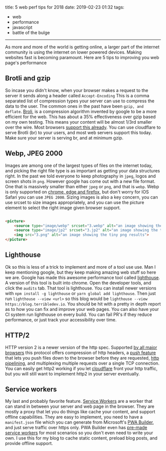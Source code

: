 title: 5 web perf tips for 2018
date: 2019-02-23 01:32
tags:
- web
- performance
- javascript
- battle of the bulge
---

As more and more of the world is getting online, a larger part of the internet community is using the internet on lower powered devices. Making websites fast is becoming paramount. Here are 5 tips to improving you web page's performance

<!-- more -->

## Brotli and gzip

So incase you didn't know, when your browser makes a request to the server it sends along a header called `Accept-Encoding` This is a comma separated list of compression types your server can use to compress the data to the user. The common ones in the past have been `gzip, and deflate`. [Broli](https://en.wikipedia.org/wiki/Brotli), is a compression
 algorithm invented by google to be a more efficient for the web. This has about a 35% effectiveness over gzip based on my own testing. This means your content will be almost 1/3rd smaller over the wire. Most browsers [support this already](https://caniuse.com/#feat=brotli). You can use cloudflare to serve Brotli (br) to your users, and most web servers support this today. Make sure your server is serving br, and at minimum gzip.


## Webp, JPEG 2000

Images are among one of the largest types of files on the internet today, and picking the right file type is as important as getting your data structures right. In the past we told everyone to keep photography in `jpeg`, logos and screen shots in `png`. However google has come out with a new file format. One that is massively smaller than either `jpeg` or `png`, and that is `webp`. Webp is only supported on [chrome, edge and firefox](https://caniuse.com/#search=webp), but don't worry for IOS Safari you can use `JPEG 2000`. Sizing images is also a key concern, you can use srcset to size images appropriately, and you can use the picture element to select the right image given browser support.

```html

<picture>
    <source type="image/webp" srcset="3.webp" alt="an image showing the tiny png results">
    <source type="image/jp2" srcset="3.jp2" alt="an image showing the tiny png results">
    <img src="3.png" alt="an image showing the tiny png results">
</picture>

```


## Lighthouse 

Ok so this is less of a trick to implement and more of a tool use use. Man I keep mentioning google, but they keep making amazing web stuff so here we are. Google has made this awesome performance tool called [lighthouse](https://developers.google.com/web/tools/lighthouse/). A version of this tool is built into chrome. Open the developer tools, and click the `audits` tab. That tool is lighthouse. You can install newer versions with `npm install -g lighthouse` or `yarn global add lighthouse`. Then just run `lighthouse --view <url>` so this blog would be `lighthouse --view https://blog.terribledev.io`. You should be hit with a pretty in depth report as to how you can fix and improve your web pages. You can also have your CI system run lighthouse on every build. You can fail PR's if they reduce performance, or just track your accessibility over time.

## HTTP/2

HTTP version 2 is a newer version of the http spec. Supported [by all major browsers](https://caniuse.com/#feat=http2) this protocol offers compression of http headers, a [push feature](https://en.wikipedia.org/wiki/HTTP/2_Server_Push) that lets you push files down to the browser before they are requested, [http pipelining](https://en.wikipedia.org/wiki/HTTP_pipelining), and multiplexing multiple requests over a single TCP connection. You can easily get http2 working if you let [cloudflare](https://www.cloudflare.com/) front your http traffic, but you will still want to implement http2 in your server eventually.


## Service workers

My last and probably favorite feature. [Service Workers](https://developers.google.com/web/fundamentals/primers/service-workers/) are a worker that can stand in between your server and web page in the browser. They are mostly a proxy that let you do things like cache your content, and support offline capabilities. They are easy to implement, you need to have a `manifest.json` file which you can generate from Microsoft's [PWA Builder](https://www.pwabuilder.com/), and just serve traffic over https only. PWA Builder even has [pre-made service workers](https://www.pwabuilder.com/serviceworker) for most scenarios so you don't even need to write your own. I use this for my blog to cache static content, preload blog posts, and provide offline support.